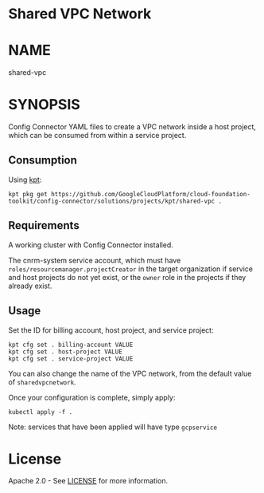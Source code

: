 Shared VPC Network
==================================================

# NAME

  shared-vpc

# SYNOPSIS

  Config Connector YAML files to create a VPC network inside a host project,
  which can be consumed from within a service project.

## Consumption

  Using [kpt](https://googlecontainertools.github.io/kpt/):
  ```
  kpt pkg get https://github.com/GoogleCloudPlatform/cloud-foundation-toolkit/config-connector/solutions/projects/kpt/shared-vpc .
  ```

## Requirements

  A working cluster with Config Connector installed.

  The cnrm-system service account, which must have
`roles/resourcemanager.projectCreator` in the target organization if service and
host projects do not yet exist, or the `owner` role in the projects if they already exist.

## Usage
  Set the ID for billing account, host project, and service project:
  ```
  kpt cfg set . billing-account VALUE
  kpt cfg set . host-project VALUE
  kpt cfg set . service-project VALUE
  ```

  You can also change the name of the VPC network, from the default value of `sharedvpcnetwork`.

  Once your configuration is complete, simply apply:
  ```
  kubectl apply -f .
  ```

  Note: services that have been applied will have type `gcpservice`


# License

  Apache 2.0 - See [LICENSE](/LICENSE) for more information.

